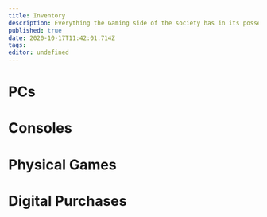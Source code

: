 ```yaml
---
title: Inventory
description: Everything the Gaming side of the society has in its possession
published: true
date: 2020-10-17T11:42:01.714Z
tags: 
editor: undefined
---
```


# PCs

# Consoles


# Physical Games

# Digital Purchases